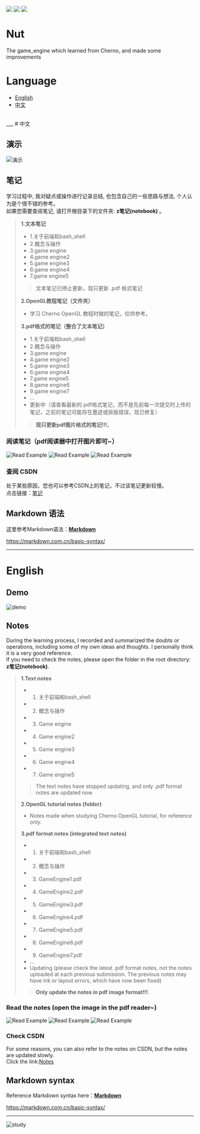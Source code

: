![](https://img.shields.io/github/languages/top/JJJJJJJustin/Nut) ![](https://img.shields.io/github/languages/count/JJJJJJJustin/Nut) ![](https://img.shields.io/github/search/JJJJJJJustin/Nut/nut)

# Nut
The game_engine which learned from Cherno, and made some improvements

# Language

- [English](#english)
- [中文](#中文)
<br>
___
# 中文

## 演示
![演示](z笔记(notebook)/动图演示.gif)

## 笔记
学习过程中, 我对疑点或操作进行记录总结, 也包含自己的一些思路与想法, 个人认为是个很不错的参考。<br>
如果您需要查阅笔记, 请打开根目录下的文件夹: **z笔记(notebook)** 。
> **1.文本笔记**
> - 1.关于前端和bash_shell
> - 2.概念与操作
> - 3.game engine
> - 4.game engine2
> - 5.game engine3
> - 6.game engine4
> - 7.game engine5
> >文本笔记已停止更新，现只更新 .pdf 格式笔记
>
> **2.OpenGL教程笔记（文件夹）**
> - 学习 Cherno OpenGL 教程时做的笔记，仅供参考。
>
> **3.pdf格式的笔记（整合了文本笔记）**
> - 1.关于前端和bash_shell
> - 2.概念与操作
> - 3.game engine
> - 4.game engine2
> - 5.game engine3
> - 6.game engine4
> - 7.game engine5
> - 8.game engine6
> - 9.game engine7
> - ...
> - 更新中（请查看最新的.pdf格式笔记，而不是先前每一次提交时上传的笔记，之前的笔记可能存在墨迹或排版错误，现已修复）
>
> >**现只更新pdf图片格式的笔记!!!**。

### 阅读笔记（pdf阅读器中打开图片即可~）
![Read Example](z笔记(notebook)/阅读笔记释义图(1).png)
![Read Example](z笔记(notebook)/阅读笔记释义图(2).png)
![Read Example](z笔记(notebook)/阅读笔记释义图(3).png)

### 查阅 CSDN
处于某些原因，您也可以参考CSDN上的笔记，不过该笔记更新较慢。<br>
点击链接：[笔记](https://blog.csdn.net/m0_74242407/article/details/136692332?fromshare=blogdetail&sharetype=blogdetail&sharerId=136692332&sharerefer=PC&sharesource=m0_74242407&sharefrom=from_link%20"开启游戏引擎之旅")

## Markdown 语法
这里参考Markdown语法：**[Markdown](https://markdown.com.cn/basic-syntax/ "官方文档")**

<https://markdown.com.cn/basic-syntax/>
___

# English

## Demo
![demo](z笔记(notebook)/动图演示.gif)

## Notes
During the learning process, I recorded and summarized the doubts or operations, including some of my own ideas and thoughts. I personally think it is a very good reference. <br>
If you need to check the notes, please open the folder in the root directory: **z笔记(notebook)**.
> **1.Text notes**
> - 1. 关于前端和bash_shell
> - 2. 概念与操作
> - 3. Game engine
> - 4. Game engine2
> - 5. Game engine3
> - 6. Game engine4
> - 7. Game engine5
> > The text notes have stopped updating, and only .pdf format notes are updated now
>
> **2.OpenGL tutorial notes (folder)**
> - Notes made when studying Cherno OpenGL tutorial, for reference only.
>
> **3.pdf format notes (integrated text notes)**
> - 1. 关于前端和bash_shell
> - 2. 概念与操作
> - 3. GameEngine1.pdf
> - 4. GameEngine2.pdf
> - 5. GameEngine3.pdf
> - 6. GameEngine4.pdf
> - 7. GameEngine5.pdf
> - 8. GameEngine6.pdf
> - 9. GameEngine7.pdf
> - ...
> - Updating (please check the latest .pdf format notes, not the notes uploaded at each previous submission. The previous notes may have ink or layout errors, which have now been fixed)
>
> >**Only update the notes in pdf image format!!!**.

### Read the notes (open the image in the pdf reader~)
![Read Example](z笔记(notebook)/阅读笔记释义图(1).png)
![Read Example](z笔记(notebook)/阅读笔记释义图(2).png)
![Read Example](z笔记(notebook)/阅读笔记释义图(3).png)

### Check CSDN
For some reasons, you can also refer to the notes on CSDN, but the notes are updated slowly. <br>
Click the link:[Notes](https://blog.csdn.net/m0_74242407/article/details/136692332?fromshare=blogdetail&sharetype=blogdetail&sharerId=136692332&sharerefer=PC&sharesource=m0_74242407&sharefrom=from_link%20"Start%20Game%20Engine%20Journey")

## Markdown syntax
Reference Markdown syntax here：**[Markdown](https://markdown.com.cn/basic-syntax/ "Official Documentation")**

<https://markdown.com.cn/basic-syntax/>
___


![study](https://www.nicepng.com/png/full/200-2007662_hotsigns-and-decals-study-emoji.png "emoji")